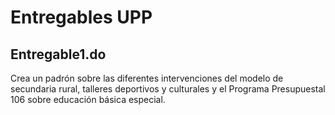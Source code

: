 # Entregables UPP
## Entregable1.do
Crea un padrón sobre las diferentes intervenciones del modelo de secundaria rural, 
talleres deportivos y culturales y el Programa Presupuestal 106 sobre educación básica especial.